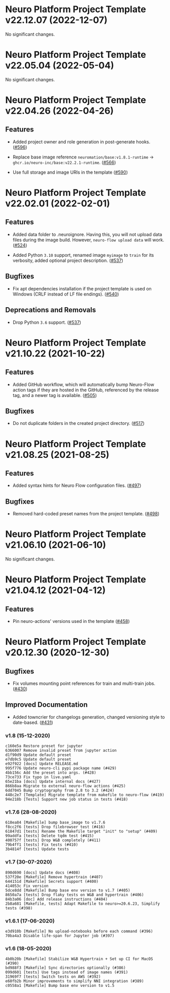 [comment]: # (Please do not modify this file)
[comment]: # (Put your comments to changelog.d and it will be moved to changelog in next release)
[comment]: # (Clear the text on make release for canceling the release)

[comment]: # (towncrier release notes start)

Neuro Platform Project Template v22.12.07 (2022-12-07)
======================================================


No significant changes.


Neuro Platform Project Template v22.05.04 (2022-05-04)
======================================================


No significant changes.


Neuro Platform Project Template v22.04.26 (2022-04-26)
======================================================


Features
--------


- Added project owner and role generation in post-generate hooks. ([#596](https://github.com/neuro-inc/cookiecutter-neuro-project/issues/596))

- Replace base image reference `neuromation/base:v1.8.1-runtime` -> `ghcr.io/neuro-inc/base:v22.2.1-runtime`. ([#566](https://github.com/neuro-inc/cookiecutter-neuro-project/issues/566))

- Use full storage and image URIs in the template ([#590](https://github.com/neuro-inc/cookiecutter-neuro-project/issues/590))


Neuro Platform Project Template v22.02.01 (2022-02-01)
======================================================


Features
--------


- Added data folder to .neuroignore. Having this, you will not upload data files during the image build. However, `neuro-flow upload data` will work. ([#524](https://github.com/neuro-inc/cookiecutter-neuro-project/issues/524))

- Added Python `3.10` support, renamed image `myimage` to `train` for its verbosity, added optional project description. ([#537](https://github.com/neuro-inc/cookiecutter-neuro-project/issues/537))


Bugfixes
--------


- Fix apt dependencies installation if the project template is used on Windows (CRLF instead of LF file endings). ([#540](https://github.com/neuro-inc/cookiecutter-neuro-project/issues/540))


Deprecations and Removals
-------------------------


- Drop Python `3.6` support. ([#537](https://github.com/neuro-inc/cookiecutter-neuro-project/issues/537))


Neuro Platform Project Template v21.10.22 (2021-10-22)
======================================================


Features
--------


- Added GitHub workflow, which will automatically bump Neuro-Flow action tags if they are hosted in the GitHub, referenced by the release tag, and a newer tag is available. ([#505](https://github.com/neuro-inc/cookiecutter-neuro-project/issues/505))


Bugfixes
--------


- Do not duplicate folders in the created project directory. ([#517](https://github.com/neuro-inc/cookiecutter-neuro-project/issues/517))


Neuro Platform Project Template v21.08.25 (2021-08-25)
======================================================


Features
--------


- Added syntax hints for Neuro Flow configuration files. ([#497](https://github.com/neuro-inc/cookiecutter-neuro-project/issues/497))


Bugfixes
--------


- Removed hard-coded preset names from the project template. ([#498](https://github.com/neuro-inc/cookiecutter-neuro-project/issues/498))


Neuro Platform Project Template v21.06.10 (2021-06-10)
======================================================

No significant changes.

Neuro Platform Project Template v21.04.12 (2021-04-12)
======================================================

Features
--------


- Pin neuro-actions' versions used in the template ([#458](https://github.com/neuro-inc/cookiecutter-neuro-project/issues/458))


Neuro Platform Project Template v20.12.30 (2020-12-30)
======================================================

Bugfixes
--------


- Fix volumes mounting point references for train and multi-train jobs. ([#430](https://github.com/neuro-inc/cookiecutter-neuro-project/issues/430))


Improved Documentation
----------------------


- Added towncrier for changelogs generation, changed versioning style to date-based. ([#431](https://github.com/neuro-inc/cookiecutter-neuro-project/issues/431))


### v1.8 (15-12-2020)
```
c160e5a Restore preset for jupyter
6366007 Remove invalid preset from jupyter action
d1f90d9 Update default preset
e7db9c5 Update default preset
e92f922 [docs] Update RELEASE.md
995f776 Update neuro-cli pypi package name (#429)
4bb156c Add the preset into args. (#428)
73ce733 Fix typo in live.yaml
65e21ba [docs] Update internal docs (#427)
866b8aa Migrate to external neuro-flow actions (#425)
6dd7045 Bump cryptography from 2.8 to 3.2 (#424)
448c2e7 [Template] Migrate template from makefile to neuro-flow (#419)
94e218b [Tests] Support new job status in tests (#418)
```

### v1.7.6 (28-08-2020)
```
618ea84 [Makefile] bump base_image to v1.7.6
f8cc2f6 [tests] Drop filebrowser test (#416)
61847d1 [tests] Rename the Makefile target "init" to "setup" (#409)
99addfa [tests] Delete tqdm test (#415)
400757f [tests] Drop W&B completely (#411)
79b4ff1 [tests] Fix tests (#410)
3b4814f [tests] Update tests
```

### v1.7 (30-07-2020)
```
890d690 [docs] Update docs (#408)
537f20e [Makefile] Remove hypertrain (#407)
644151d [Makefile] Secrets support (#400)
414053c Fix version
5dce8dd [Makefile] Bump base env version to v1.7 (#405)
8650a7a [tests] Drop flaky tests on W&B and hypertrain (#406)
84b3a06 [doc] Add release instructions (#404)
2b8a681 [Makefile, tests] Adapt Makefile to neuro>=20.6.23, Simplify tests (#398)
```

### v1.6.1 (17-06-2020)
```
e3d910b [Makefile] No upload-notebooks before each command (#396)
70ba4a3 Disable life-span for Jupyter job (#397)
```

### v1.6 (18-05-2020)
```
4b0b20b [Makefile] Stabilize W&B Hypertrain + Set up CI for MacOS (#390)
bd988f3 [Makefile] Sync directories optionally (#386)
099d601 [tests] Use tags instead of image names (#391)
31969f7 [tests] Switch tests on AWS (#392)
e60fb2b Minor improvements to simplify NNI integration (#389)
c0558a1 [Makefile] Bump base env version to v1.5
```
